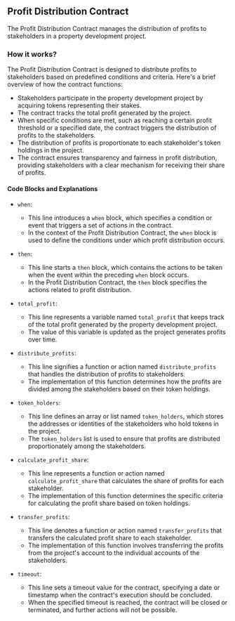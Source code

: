 ## Profit Distribution Contract

The Profit Distribution Contract manages the distribution of profits to stakeholders in a property development project.

### How it works?

The Profit Distribution Contract is designed to distribute profits to stakeholders based on predefined conditions and criteria. Here's a brief overview of how the contract functions:

- Stakeholders participate in the property development project by acquiring tokens representing their stakes.
- The contract tracks the total profit generated by the project.
- When specific conditions are met, such as reaching a certain profit threshold or a specified date, the contract triggers the distribution of profits to the stakeholders.
- The distribution of profits is proportionate to each stakeholder's token holdings in the project.
- The contract ensures transparency and fairness in profit distribution, providing stakeholders with a clear mechanism for receiving their share of profits.

#### Code Blocks and Explanations

- `when`:
    - This line introduces a `when` block, which specifies a condition or event that triggers a set of actions in the contract.
    - In the context of the Profit Distribution Contract, the `when` block is used to define the conditions under which profit distribution occurs.

- `then`:
    - This line starts a `then` block, which contains the actions to be taken when the event within the preceding `when` block occurs.
    - In the Profit Distribution Contract, the `then` block specifies the actions related to profit distribution.

- `total_profit`:
    - This line represents a variable named `total_profit` that keeps track of the total profit generated by the property development project.
    - The value of this variable is updated as the project generates profits over time.

- `distribute_profits`:
    - This line signifies a function or action named `distribute_profits` that handles the distribution of profits to stakeholders.
    - The implementation of this function determines how the profits are divided among the stakeholders based on their token holdings.

- `token_holders`:
    - This line defines an array or list named `token_holders`, which stores the addresses or identities of the stakeholders who hold tokens in the project.
    - The `token_holders` list is used to ensure that profits are distributed proportionately among the stakeholders.

- `calculate_profit_share`:
    - This line represents a function or action named `calculate_profit_share` that calculates the share of profits for each stakeholder.
    - The implementation of this function determines the specific criteria for calculating the profit share based on token holdings.

- `transfer_profits`:
    - This line denotes a function or action named `transfer_profits` that transfers the calculated profit share to each stakeholder.
    - The implementation of this function involves transferring the profits from the project's account to the individual accounts of the stakeholders.

- `timeout`:
    - This line sets a timeout value for the contract, specifying a date or timestamp when the contract's execution should be concluded.
    - When the specified timeout is reached, the contract will be closed or terminated, and further actions will not be possible.
